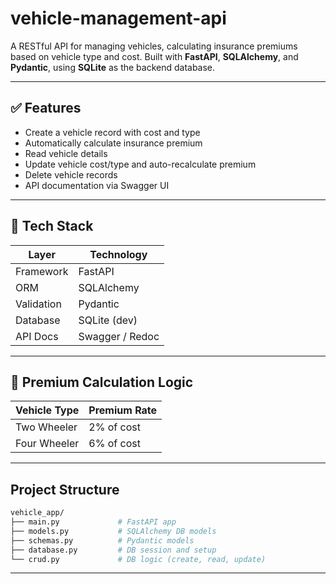 # vehicle-management-api
A RESTful API for managing vehicles, calculating insurance premiums based on vehicle type and cost. Built with **FastAPI**, **SQLAlchemy**, and **Pydantic**, using **SQLite** as the backend database.

---

## ✅ Features

- Create a vehicle record with cost and type
- Automatically calculate insurance premium
- Read vehicle details
- Update vehicle cost/type and auto-recalculate premium
- Delete vehicle records
- API documentation via Swagger UI

---

## 🚀 Tech Stack

| Layer       | Technology        |
|-------------|-------------------|
| Framework   | FastAPI           |
| ORM         | SQLAlchemy        |
| Validation  | Pydantic          |
| Database    | SQLite (dev)      |
| API Docs    | Swagger / Redoc   |

---

## 🧠 Premium Calculation Logic

| Vehicle Type   | Premium Rate |
|----------------|--------------|
| Two Wheeler    | 2% of cost   |
| Four Wheeler   | 6% of cost   |

---

## Project Structure
```bash
vehicle_app/
├── main.py             # FastAPI app
├── models.py           # SQLAlchemy DB models
├── schemas.py          # Pydantic models
├── database.py         # DB session and setup
└── crud.py             # DB logic (create, read, update)
```
---


